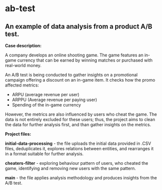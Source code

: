 # ab-test
 ## An example of data analysis from a product A/B test.

**Case description:**  

A company develops an online shooting game. The game features an in-game currency that can be earned by winning matches or purchased with real-world money.

An A/B test is being conducted to gather insights on a promotional campaign offering a discount on an in-game item. It checks how the promo affected metrics:

- ARPU (average revenue per user) 
- ARPPU (Average revenue per paying user) 
- Spending of the in-game currency

However, the metrics are also influenced by users who cheat the game. The data is not entirely excluded for these users; thus, the project aims to clean the data for further analysis first, and than gather insights on the metrics.

**Project files:**

**initial-data-processing** -  the file uploads the initial data provided in .CSV files, deduplicates it, explores relations between entities, and rearranges it in a format suitable for further analysis.  

**cheaters-filter** - exploring behaviour pattern of users, who cheated the game, identifying and removing new users with the same pattern.  

**main** - the file applies analysis methodology and produces insights from the A/B test.
